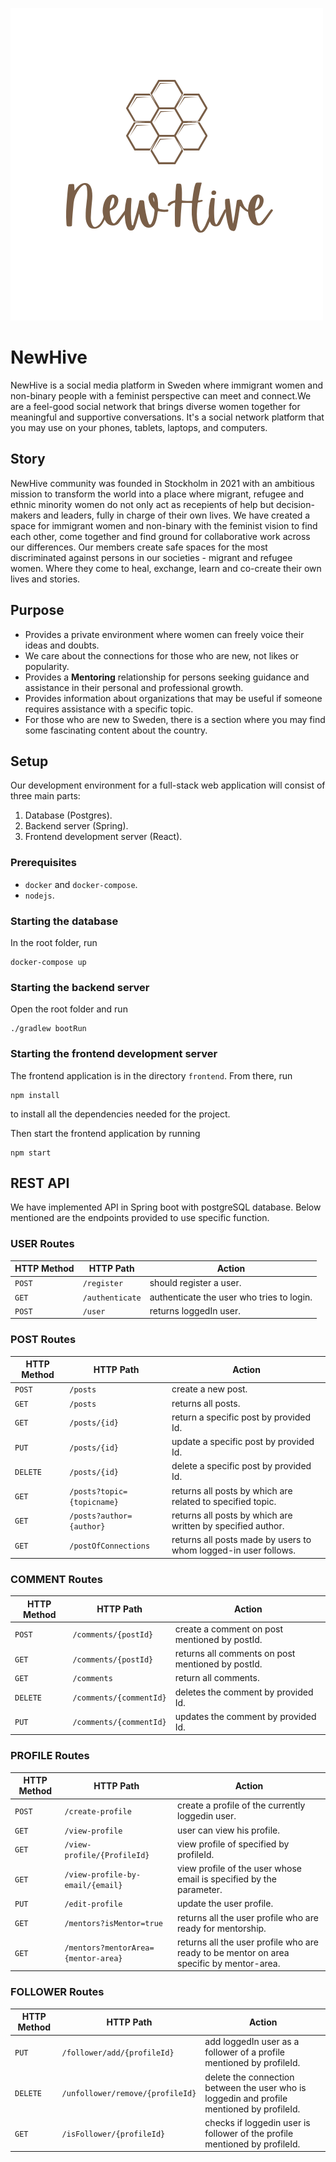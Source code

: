 ![LOGO](frontend/src/assets/images/NewHive-brown.png)

# NewHive

NewHive is a social media platform in Sweden where immigrant women and non-binary people with a feminist perspective can meet and connect.We are a feel-good social network that brings diverse women together for meaningful and supportive conversations. It's a social network platform that you may use on your phones, tablets, laptops, and computers.

## Story

NewHive community was founded in Stockholm in 2021 with an ambitious mission to transform the world into a place where migrant, refugee and ethnic minority women do not only act as recepients of help but decision-makers and leaders, fully in charge of their own lives. We have created a space for immigrant women and non-binary with the feminist vision to find each other, come together and find ground for collaborative work across our differences. Our members create safe spaces for the most discriminated against persons in our societies - migrant and refugee women. Where they come to heal, exchange, learn and co-create their own lives and stories.

## Purpose

- Provides a private environment where women can freely voice their ideas and doubts.
- We care about the connections for those who are new, not likes or popularity.
- Provides a **Mentoring** relationship for persons seeking guidance and assistance in their personal and professional growth.
- Provides information about organizations that may be useful if someone requires assistance with a specific topic.
- For those who are new to Sweden, there is a section where you may find some fascinating content about the country.



## Setup
Our development environment for a full-stack web application will consist of three main parts:

1. Database (Postgres).
2. Backend server (Spring).
3. Frontend development server (React).

### Prerequisites
- `docker` and `docker-compose`.
- `nodejs`.

### Starting the database
In the root folder, run
```
docker-compose up
```

### Starting the backend server
Open the root folder and run
```
./gradlew bootRun
```

### Starting the frontend development server
The frontend application is in the directory `frontend`. From there, run 
```
npm install
```
to install all the dependencies needed for the project.

Then start the frontend application by running
```
npm start
```


## REST API

We have implemented API in Spring boot with postgreSQL database. Below mentioned are the endpoints provided to use specific function.

### USER Routes

| HTTP Method | HTTP Path | Action |
| ------------|-----------|--------|
| `POST` |`/register` | should register a user. |
| `GET` | `/authenticate` | authenticate the user who tries to login.|
| `POST`| `/user` | returns loggedIn user.|

### POST Routes
| HTTP Method | HTTP Path | Action |
| ------------|-----------|--------|
| `POST` |`/posts` | create a new post. |
| `GET` | `/posts` | returns all posts.|
| `GET`| `/posts/{id}` | return a specific post by provided Id.|
| `PUT`| `/posts/{id}` | update a specific post by provided Id.|
| `DELETE`| `/posts/{id}` | delete a specific post by provided Id.|
| `GET`| `/posts?topic={topicname}` | returns all posts by which are related to specified topic.|
| `GET`| `/posts?author={author}` | returns all posts by which are written by specified author.|
| `GET`| `/postOfConnections` | returns all posts made by users to whom logged-in user follows.|

### COMMENT Routes

| HTTP Method | HTTP Path | Action |
| ------------|-----------|--------|
| `POST` |`/comments/{postId}` | create a comment on post mentioned by postId. |
| `GET` | `/comments/{postId}` | returns all comments on post mentioned by postId.|
| `GET`| `/comments` | return all comments.|
| `DELETE`| `/comments/{commentId}` | deletes the comment by provided Id.|
| `PUT`| `/comments/{commentId}` | updates the comment by provided Id.|

### PROFILE Routes

| HTTP Method | HTTP Path | Action |
| ------------|-----------|--------|
| `POST` |`/create-profile` | create a profile of the currently loggedin user. |
| `GET` | `/view-profile` | user can view his profile.|
| `GET`| `/view-profile/{ProfileId}` | view profile of specified by profileId.|
| `GET`| `/view-profile-by-email/{email}` | view profile of the user whose email is specified by the parameter.|
| `PUT`| `/edit-profile` | update the user profile.|
| `GET`| `/mentors?isMentor=true` | returns all the user profile who are ready for mentorship.|
| `GET`| `/mentors?mentorArea={mentor-area}` | returns all the user profile who are ready to be mentor on area specific by mentor-area.|

### FOLLOWER Routes

| HTTP Method | HTTP Path | Action |
| ------------|-----------|--------|
| `PUT` |`/follower/add/{profileId}` | add loggedIn user as a follower of a profile mentioned by profileId. |
| `DELETE` |`/unfollower/remove/{profileId}` | delete the connection between the user who is loggedin and profile mentioned by profileId. |
| `GET` |`/isFollower/{profileId}` | checks if loggedin user is follower of the profile mentioned by profileId. |



